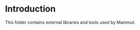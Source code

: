 Introduction
================================================================================================================
This folder contains external libraries and tools used by Mammut.

